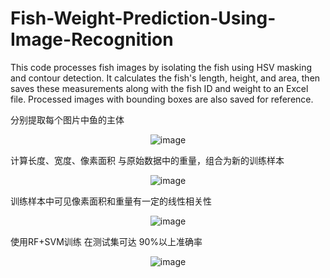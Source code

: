 # Fish-Weight-Prediction-Using-Image-Recognition
This code processes fish images by isolating the fish using HSV masking and contour detection. It calculates the fish's length, height, and area, then saves these measurements along with the fish ID and weight to an Excel file. Processed images with bounding boxes are also saved for reference.

分别提取每个图片中鱼的主体
<div align="center">
    <img src="https://github.com/user-attachments/assets/3f6b5daf-f816-4700-83e1-e334483389d7" alt="image" />
</div>

计算长度、宽度、像素面积 与原始数据中的重量，组合为新的训练样本 
<div align="center">
    <img src="https://github.com/user-attachments/assets/89b8f7bb-3370-49c0-9086-1470791fdb38" alt="image" />
</div>

训练样本中可见像素面积和重量有一定的线性相关性
<div align="center">
    <img src="https://github.com/user-attachments/assets/a2cdf8f6-b961-4902-b1e5-cc46b814a7aa" alt="image" />
</div>

使用RF+SVM训练 在测试集可达 90%以上准确率
<div align="center">
    <img src="https://github.com/user-attachments/assets/2aaa4d73-7477-48d0-817c-57c1637873ad" alt="image" />
</div>

